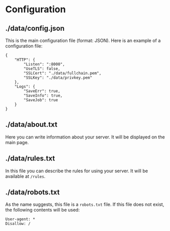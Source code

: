 # Configuration
## ./data/config.json
This is the main configuration file (format: JSON).
Here is an example of a configuration file:

```
{
	"HTTP": {
		"Listen": ":8000",
		"UseTLS": false,
		"SSLCert": "./data/fullchain.pem",
		"SSLKey": "./data/privkey.pem"
	},
	"Logs": {
		"SaveErr": true,
		"SaveInfo": true,
		"SaveJob": true
	}
}
```

## ./data/about.txt
Here you can write information about your server.
It will be displayed on the main page.

## ./data/rules.txt
In this file you can describe the rules for using your server.
It will be available at `/rules`.

## ./data/robots.txt
As the name suggests, this file is a `robots.txt` file.
If this file does not exist, the following contents will be used:

```
User-agent: *
Disallow: /
```
